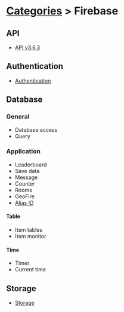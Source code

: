 # [Categories](categories.index.html) > Firebase

## API

- [API v3.6.3](rex_firebase_apiv3.html)

## Authentication

- [Authentication](rex_firebase_authentication.html)

## Database

### General

- Database access
- Query

### Application

- Leaderboard
- Save data
- Message
- Counter
- Rooms
- GeoFire
- [Alias ID](rex_firebase_userid2id.html)

#### Table

- Item tables
- Item monitor

#### Time

- Timer
- Current time

## Storage

- [Storage](rex_firebase_storage.html)
